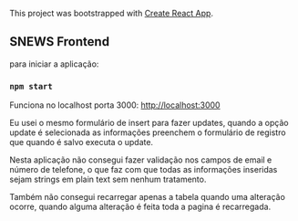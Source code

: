 This project was bootstrapped with [Create React App](https://github.com/facebook/create-react-app).

## SNEWS Frontend

para iniciar a aplicação:

### `npm start`

Funciona no localhost porta 3000: [http://localhost:3000](http://localhost:3000)

Eu usei o mesmo formulário de insert para fazer updates, quando a opção update é selecionada as informações preenchem o formulário de registro que quando é salvo executa o update.

Nesta aplicação não consegui fazer validação nos campos de email e número de telefone, o que faz com que todas as informações inseridas sejam strings em plain text sem nenhum tratamento.

Também não consegui recarregar apenas a tabela quando uma alteração ocorre, quando alguma alteração é feita toda a pagina é recarregada.
